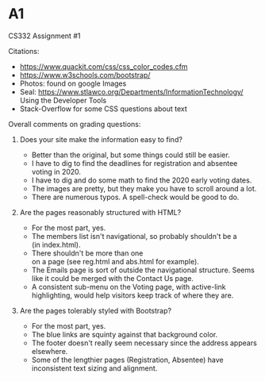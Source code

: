 # A1
CS332 Assignment #1

Citations:
  - https://www.quackit.com/css/css_color_codes.cfm
  - https://www.w3schools.com/bootstrap/
  - Photos: found on google Images
  - Seal: https://www.stlawco.org/Departments/InformationTechnology/ Using the Developer Tools
  - Stack-Overflow for some CSS questions about text 

Overall comments on grading questions:

1) Does your site make the information easy to find?
    - Better than the original, but some things could still be easier.
    - I have to dig to find the deadlines for registration and absentee voting in 2020.
    - I have to dig and do some math to find the 2020 early voting dates.
    - The images are pretty, but they make you have to scroll around a lot.
    - There are numerous typos. A spell-check would be good to do.

2) Are the pages reasonably structured with HTML?
    - For the most part, yes.
    - The members list isn't navigational, so probably shouldn't be a <nav> (in index.html).
    - There shouldn't be more than one <main> on a page (see reg.html and abs.html for example).
    - The Emails page is sort of outside the navigational structure. Seems like it could be merged with the Contact Us page.
    - A consistent sub-menu on the Voting page, with active-link highlighting, would help visitors keep track of where they are.

3) Are the pages tolerably styled with Bootstrap?
    - For the most part, yes.
    - The blue links are squinty against that background color.
    - The footer doesn't really seem necessary since the address appears elsewhere.
    - Some of the lengthier pages (Registration, Absentee) have inconsistent text sizing and alignment.
